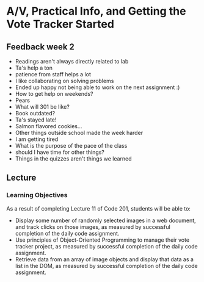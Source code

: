 # A/V, Practical Info, and Getting the Vote Tracker Started

## Feedback week 2

- Readings aren't always directly related to lab
- Ta's help a ton
- patience from staff helps a lot
- I like collaborating on solving problems
- Ended up happy not being able to work on the next assignment :)
- How to get help on weekends?
- Pears
- What will 301 be like?
- Book outdated?
- Ta's stayed late!
- Salmon flavored cookies...
- Other things outside school made the week harder
- I am getting tired
- What is the purpose of the pace of the class
- should I have time for other things?
- Things in the quizzes aren't things we learned

<a id="top"></a>

## Lecture

### Learning Objectives

As a result of completing Lecture 11 of Code 201, students will be able to:

- Display some number of randomly selected images in a web document, and track clicks on those images, as measured by successful completion of the daily code assignment.
- Use principles of Object-Oriented Programming to manage their vote tracker project, as measured by successful completion of the daily code assignment.
- Retrieve data from an array of image objects and display that data as a list in the DOM, as measured by successful completion of the daily code assignment.

